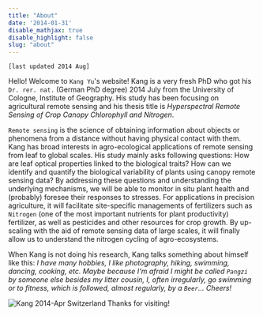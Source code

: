 ```yaml
---
title: "About"
date: '2014-01-31'
disable_mathjax: true
disable_highlight: false
slug: "about"
---
```


`[last updated 2014 Aug]`

Hello! Welcome to `Kang Yu`'s website! Kang is a very fresh PhD who got his `Dr. rer. nat.` (German PhD degree) 2014 July from the University of Cologne, Institute of Geography. His study has been focusing on agricultural remote sensing and his thesis title is *Hyperspectral Remote Sensing of Crop Canopy Chlorophyll and Nitrogen*.

`Remote sensing` is the science of obtaining information about objects or phenomena from a distance without having physical contact with them. Kang has broad interests in agro-ecological applications of remote sensing from leaf to global scales. His study mainly asks following questions: How are leaf optical properties linked to the biological traits? How can we identify and quantify the biological variability of plants using canopy remote sensing data? By addressing these questions and understanding the underlying mechanisms, we will be able to monitor in situ plant health and (probably) foresee their responses to stresses. For applications in precision agriculture, it will facilitate site-specific managements of fertilizers such as `Nitrogen` (one of the most important nutrients for plant productivity) fertilizer, as well as pesticides and other resources for crop growth. By up-scaling with the aid of remote sensing data of large scales, it will finally allow us to understand the nitrogen cycling of agro-ecosystems.

When Kang is not doing his research, Kang talks something about himself like this: *I have many hobbies, I like photography, hiking, swimming, dancing, cooking, etc. Maybe because I'm afraid I might be called `Pangzi` by someone else besides my litter cousin, I, often irregularly, go swimming or to fitness, which is followed, almost regularly, by a `Beer`... Cheers!*

![Kang 2014-Apr Switzerland](http://i.imgur.com/HHf0pTJ.jpg)
Thanks for visiting!